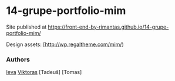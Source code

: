 # 14-grupe-portfolio-mim

Site published at https://front-end-by-rimantas.github.io/14-grupe-portfolio-mim/

Design assets: [http://wp.regaltheme.com/mim/)

### Authors
[Ieva](https://github.com/ievaskyriene)
[Viktoras](https://github.com/ViktorasZigaras)
[Tadeuš]
[Tomas]
